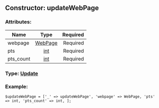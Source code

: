 ## Constructor: updateWebPage  

### Attributes:

| Name     |    Type       | Required |
|----------|:-------------:|---------:|
|webpage|[WebPage](../types/WebPage.md) | Required|
|pts|[int](../types/int.md) | Required|
|pts\_count|[int](../types/int.md) | Required|



### Type: [Update](../types/Update.md)


### Example:

```
$updateWebPage = ['_' => updateWebPage', 'webpage' => WebPage, 'pts' => int, 'pts_count' => int, ];
```